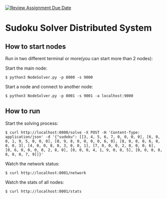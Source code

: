[![Review Assignment Due Date](https://classroom.github.com/assets/deadline-readme-button-24ddc0f5d75046c5622901739e7c5dd533143b0c8e959d652212380cedb1ea36.svg)](https://classroom.github.com/a/YQHnUjoB)
# Sudoku Solver Distributed System


## How to start nodes
Run in two different terminal or more(you can start more than 2 nodes):

Start the main node:
```console
$ python3 NodeSolver.py -p 8000 -s 9000
```
Start a node and connect to another node:
```console
$ python3 NodeSolver.py -p 8001 -s 9001 -a localhost:9000
```
## How to run
Start the solving process:
```console
$ curl http://localhost:8000/solve -X POST -H 'Content-Type: application/json' -d '{"sudoku": [[3, 4, 5, 6, 7, 0, 0, 0, 0], [6, 0, 0, 1, 9, 5, 0, 0, 0], [0, 9, 8, 0, 0, 0, 0, 6, 0], [8, 0, 0, 0, 6, 0, 0, 0, 3], [4, 0, 0, 8, 0, 3, 0, 0, 1], [7, 0, 0, 0, 2, 0, 0, 0, 6], [0, 6, 0, 0, 0, 0, 2, 8, 0], [0, 0, 0, 4, 1, 9, 0, 0, 5], [0, 0, 0, 0, 8, 0, 0, 7, 9]]}'
```

Watch the network status:
```console
$ curl http://localhost:8001/network
```

Watch the stats of all nodes:
```console
$ curl http://localhost:8001/stats
```


